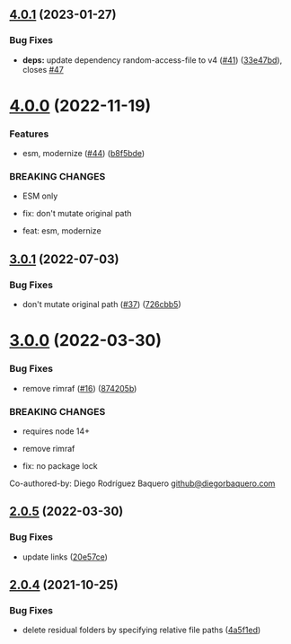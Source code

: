 ## [4.0.1](https://github.com/webtorrent/fs-chunk-store/compare/v4.0.0...v4.0.1) (2023-01-27)


### Bug Fixes

* **deps:** update dependency random-access-file to v4 ([#41](https://github.com/webtorrent/fs-chunk-store/issues/41)) ([33e47bd](https://github.com/webtorrent/fs-chunk-store/commit/33e47bdf92a82b765550759c3b6637313540c5b3)), closes [#47](https://github.com/webtorrent/fs-chunk-store/issues/47)

# [4.0.0](https://github.com/webtorrent/fs-chunk-store/compare/v3.0.1...v4.0.0) (2022-11-19)


### Features

* esm, modernize ([#44](https://github.com/webtorrent/fs-chunk-store/issues/44)) ([b8f5bde](https://github.com/webtorrent/fs-chunk-store/commit/b8f5bde34c4ce777aadd798afee47cab44ea06a4))


### BREAKING CHANGES

* ESM only

* fix: don't mutate original path

* feat: esm, modernize

## [3.0.1](https://github.com/webtorrent/fs-chunk-store/compare/v3.0.0...v3.0.1) (2022-07-03)


### Bug Fixes

* don't mutate original path ([#37](https://github.com/webtorrent/fs-chunk-store/issues/37)) ([726cbb5](https://github.com/webtorrent/fs-chunk-store/commit/726cbb5bbd0f3e60c6c2f3f8e3b100d20727f815))

# [3.0.0](https://github.com/webtorrent/fs-chunk-store/compare/v2.0.5...v3.0.0) (2022-03-30)


### Bug Fixes

* remove rimraf ([#16](https://github.com/webtorrent/fs-chunk-store/issues/16)) ([874205b](https://github.com/webtorrent/fs-chunk-store/commit/874205bba91e3a6d55be927fa4dd1b79425e0e58))


### BREAKING CHANGES

* requires node 14+

* remove rimraf

* fix: no package lock

Co-authored-by: Diego Rodríguez Baquero <github@diegorbaquero.com>

## [2.0.5](https://github.com/webtorrent/fs-chunk-store/compare/v2.0.4...v2.0.5) (2022-03-30)


### Bug Fixes

* update links ([20e57ce](https://github.com/webtorrent/fs-chunk-store/commit/20e57cec9eda2ce345401806621eb4075e27ff29))

## [2.0.4](https://github.com/feross/fs-chunk-store/compare/v2.0.3...v2.0.4) (2021-10-25)


### Bug Fixes

* delete residual folders by specifying relative file paths ([4a5f1ed](https://github.com/feross/fs-chunk-store/commit/4a5f1ed90232ab0ddfe17b61c1c46dd437eb22f1))
